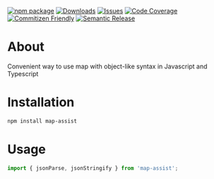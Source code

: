 [![npm package][npm-img]][npm-url]
[![Downloads][downloads-img]][downloads-url]
[![Issues][issues-img]][issues-url]
[![Code Coverage][codecov-img]][codecov-url]
[![Commitizen Friendly][commitizen-img]][commitizen-url]
[![Semantic Release][semantic-release-img]][semantic-release-url]

# About

Convenient way to use map with object-like syntax in Javascript and Typescript

# Installation

```bash
npm install map-assist
```

# Usage

```ts
import { jsonParse, jsonStringify } from 'map-assist';
```

[downloads-img]: https://img.shields.io/npm/dt/map-assist
[downloads-url]: https://www.npmtrends.com/map-assist
[npm-img]: https://img.shields.io/npm/v/map-assist
[npm-url]: https://www.npmjs.com/package/map-assist
[issues-img]: https://img.shields.io/github/issues/ryansonshine/map-assist
[issues-url]: https://github.com/ryansonshine/map-assist/issues
[codecov-img]: https://codecov.io/gh/ryansonshine/map-assist/branch/main/graph/badge.svg
[codecov-url]: https://codecov.io/gh/ryansonshine/map-assist
[semantic-release-img]: https://img.shields.io/badge/%20%20%F0%9F%93%A6%F0%9F%9A%80-semantic--release-e10079.svg
[semantic-release-url]: https://github.com/semantic-release/semantic-release
[commitizen-img]: https://img.shields.io/badge/commitizen-friendly-brightgreen.svg
[commitizen-url]: http://commitizen.github.io/cz-cli/
